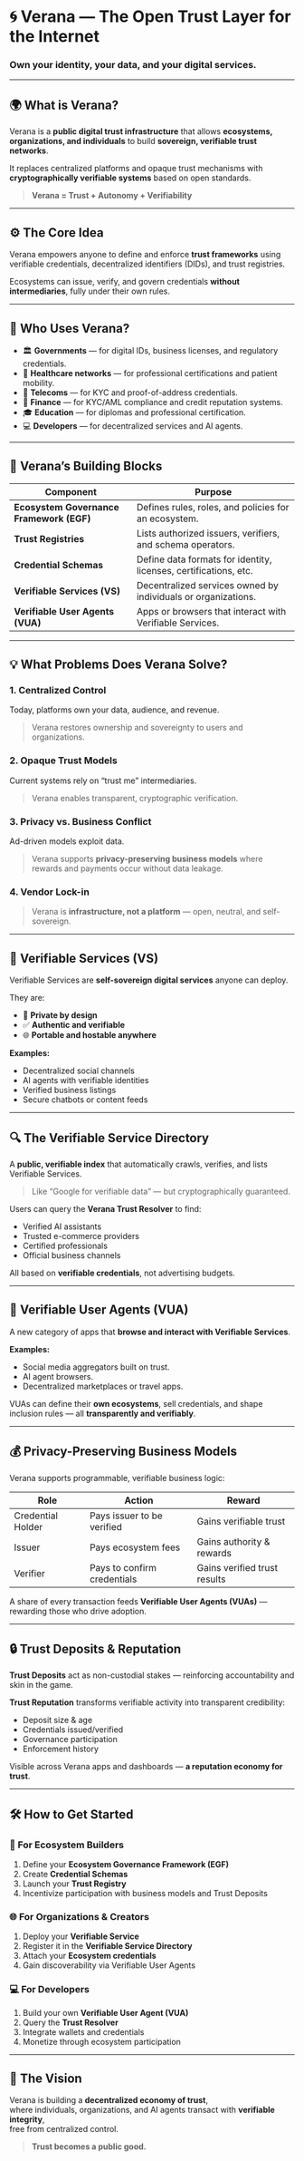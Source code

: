 # 🌀 Verana — The Open Trust Layer for the Internet

### Own your identity, your data, and your digital services.

---

## 🌍 What is Verana?

Verana is a **public digital trust infrastructure** that allows **ecosystems, organizations, and individuals** to build **sovereign, verifiable trust networks**.

It replaces centralized platforms and opaque trust mechanisms with **cryptographically verifiable systems** based on open standards.

> **Verana = Trust + Autonomy + Verifiability**

---

## ⚙️ The Core Idea

Verana empowers anyone to define and enforce **trust frameworks** using verifiable credentials, decentralized identifiers (DIDs), and trust registries.

Ecosystems can issue, verify, and govern credentials **without intermediaries**, fully under their own rules.

---

## 🧭 Who Uses Verana?

- 🏛 **Governments** — for digital IDs, business licenses, and regulatory credentials.  
- 🏥 **Healthcare networks** — for professional certifications and patient mobility.  
- 📡 **Telecoms** — for KYC and proof-of-address credentials.  
- 🏦 **Finance** — for KYC/AML compliance and credit reputation systems.  
- 🎓 **Education** — for diplomas and professional certification.  
- 💻 **Developers** — for decentralized services and AI agents.  

---

## 🧩 Verana’s Building Blocks

| **Component** | **Purpose** |
|----------------|-------------|
| **Ecosystem Governance Framework (EGF)** | Defines rules, roles, and policies for an ecosystem. |
| **Trust Registries** | Lists authorized issuers, verifiers, and schema operators. |
| **Credential Schemas** | Define data formats for identity, licenses, certifications, etc. |
| **Verifiable Services (VS)** | Decentralized services owned by individuals or organizations. |
| **Verifiable User Agents (VUA)** | Apps or browsers that interact with Verifiable Services. |

---

## 💡 What Problems Does Verana Solve?

### 1. **Centralized Control**
Today, platforms own your data, audience, and revenue.  
> Verana restores ownership and sovereignty to users and organizations.

### 2. **Opaque Trust Models**
Current systems rely on “trust me” intermediaries.  
> Verana enables transparent, cryptographic verification.

### 3. **Privacy vs. Business Conflict**
Ad-driven models exploit data.  
> Verana supports **privacy-preserving business models** where rewards and payments occur without data leakage.

### 4. **Vendor Lock-in**
> Verana is **infrastructure, not a platform** — open, neutral, and self-sovereign.

---

## 🧱 Verifiable Services (VS)

Verifiable Services are **self-sovereign digital services** anyone can deploy.

They are:
- 🔐 **Private by design**
- ✅ **Authentic and verifiable**
- 🌐 **Portable and hostable anywhere**

**Examples:**
- Decentralized social channels  
- AI agents with verifiable identities  
- Verified business listings  
- Secure chatbots or content feeds  

---

## 🔍 The Verifiable Service Directory

A **public, verifiable index** that automatically crawls, verifies, and lists Verifiable Services.

> Like “Google for verifiable data” — but cryptographically guaranteed.

Users can query the **Verana Trust Resolver** to find:
- Verified AI assistants  
- Trusted e-commerce providers  
- Certified professionals  
- Official business channels  

All based on **verifiable credentials**, not advertising budgets.

---

## 🤖 Verifiable User Agents (VUA)

A new category of apps that **browse and interact with Verifiable Services**.

**Examples:**
- Social media aggregators built on trust.  
- AI agent browsers.  
- Decentralized marketplaces or travel apps.  

VUAs can define their **own ecosystems**, sell credentials, and shape inclusion rules — all **transparently and verifiably**.

---

## 💰 Privacy-Preserving Business Models

Verana supports programmable, verifiable business logic:

| **Role** | **Action** | **Reward** |
|-----------|-------------|------------|
| Credential Holder | Pays issuer to be verified | Gains verifiable trust |
| Issuer | Pays ecosystem fees | Gains authority & rewards |
| Verifier | Pays to confirm credentials | Gains verified trust results |

A share of every transaction feeds **Verifiable User Agents (VUAs)** — rewarding those who drive adoption.

---

## 🔒 Trust Deposits & Reputation

**Trust Deposits** act as non-custodial stakes — reinforcing accountability and skin in the game.

**Trust Reputation** transforms verifiable activity into transparent credibility:
- Deposit size & age  
- Credentials issued/verified  
- Governance participation  
- Enforcement history  

Visible across Verana apps and dashboards — **a reputation economy for trust**.

---

## 🛠️ How to Get Started

### 🧩 For Ecosystem Builders
1. Define your **Ecosystem Governance Framework (EGF)**  
2. Create **Credential Schemas**  
3. Launch your **Trust Registry**  
4. Incentivize participation with business models and Trust Deposits  

### 🌐 For Organizations & Creators
1. Deploy your **Verifiable Service**  
2. Register it in the **Verifiable Service Directory**  
3. Attach your **Ecosystem credentials**  
4. Gain discoverability via Verifiable User Agents  

### 💻 For Developers
1. Build your own **Verifiable User Agent (VUA)**  
2. Query the **Trust Resolver**  
3. Integrate wallets and credentials  
4. Monetize through ecosystem participation  

---

## 🚀 The Vision

Verana is building a **decentralized economy of trust**,  
where individuals, organizations, and AI agents transact with **verifiable integrity**,  
free from centralized control.

> **Trust becomes a public good.**